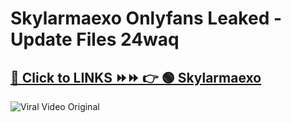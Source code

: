 
 # Skylarmaexo Onlyfans Leaked - Update Files 24waq

## <h2><a href="https://clipsfans.com/Skylarmaexo&ref=git">🔗 Click to LINKS ⏩⏩ 👉 🟢 Skylarmaexo </a></h2>

<a href="https://clipsfans.com/Skylarmaexo&ref=git" rel="nofollow" data-target="animated-image.originalLink"><img src="https://i.ibb.co.com/xMMVF88/686577567.gif" alt="Viral Video Original" style="max-width: 100%; display: inline-block;" data-target="animated-image.originalImage"></a>


